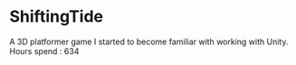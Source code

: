 # ShiftingTide
A 3D platformer game I started to become familiar with working with Unity.
Hours spend : 634
